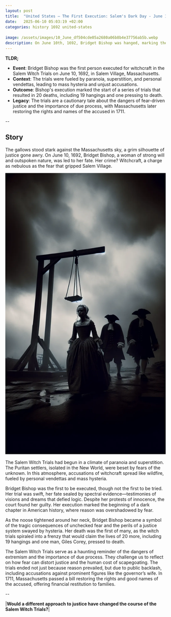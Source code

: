 ```yaml
---
layout: post
title:  "United States – The First Execution: Salem's Dark Day - June 10, 1692"
date:   2025-06-10 05:03:19 +02:00
categories: history 1692 united-states

image: /assets/images/10_June_df504cde05a2680a06b8b4e37756ab5b.webp
description: On June 10th, 1692, Bridget Bishop was hanged, marking the first execution of the Salem Witch Trials.
---
```


**TLDR;**
- **Event**: Bridget Bishop was the first person executed for witchcraft in the Salem Witch Trials on June 10, 1692, in Salem Village, Massachusetts.
- **Context**: The trials were fueled by paranoia, superstition, and personal vendettas, leading to mass hysteria and unjust accusations.
- **Outcome**: Bishop's execution marked the start of a series of trials that resulted in 20 deaths, including 19 hangings and one pressing to death.
- **Legacy**: The trials are a cautionary tale about the dangers of fear-driven justice and the importance of due process, with Massachusetts later restoring the rights and names of the accused in 1711.

--


## Story
The gallows stood stark against the Massachusetts sky, a grim silhouette of justice gone awry. On June 10, 1692, Bridget Bishop, a woman of strong will and outspoken nature, was led to her fate. Her crime? Witchcraft, a charge as nebulous as the fear that gripped Salem Village.

![Image](/assets/images/10_June_df504cde05a2680a06b8b4e37756ab5b.webp)

The Salem Witch Trials had begun in a climate of paranoia and superstition. The Puritan settlers, isolated in the New World, were beset by fears of the unknown. In this atmosphere, accusations of witchcraft spread like wildfire, fueled by personal vendettas and mass hysteria.

Bridget Bishop was the first to be executed, though not the first to be tried. Her trial was swift, her fate sealed by spectral evidence—testimonies of visions and dreams that defied logic. Despite her protests of innocence, the court found her guilty. Her execution marked the beginning of a dark chapter in American history, where reason was overshadowed by fear.

As the noose tightened around her neck, Bridget Bishop became a symbol of the tragic consequences of unchecked fear and the perils of a justice system swayed by hysteria. Her death was the first of many, as the witch trials spiraled into a frenzy that would claim the lives of 20 more, including 19 hangings and one man, Giles Corey, pressed to death.

The Salem Witch Trials serve as a haunting reminder of the dangers of extremism and the importance of due process. They challenge us to reflect on how fear can distort justice and the human cost of scapegoating. The trials ended not just because reason prevailed, but due to public backlash, including accusations against prominent figures like the governor’s wife. In 1711, Massachusetts passed a bill restoring the rights and good names of the accused, offering financial restitution to families.


--

|**Would a different approach to justice have changed the course of the Salem Witch Trials?**|


